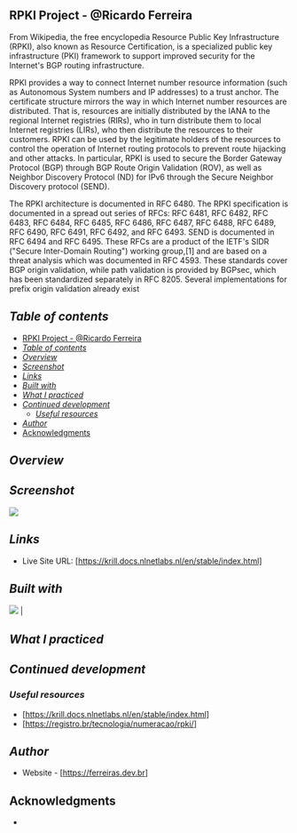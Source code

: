 ## RPKI Project - @Ricardo Ferreira
From Wikipedia, the free encyclopedia
Resource Public Key Infrastructure (RPKI), also known as Resource Certification, is a specialized public key infrastructure (PKI) framework to support improved security for the Internet's BGP routing infrastructure.

RPKI provides a way to connect Internet number resource information (such as Autonomous System numbers and IP addresses) to a trust anchor. The certificate structure mirrors the way in which Internet number resources are distributed. That is, resources are initially distributed by the IANA to the regional Internet registries (RIRs), who in turn distribute them to local Internet registries (LIRs), who then distribute the resources to their customers. RPKI can be used by the legitimate holders of the resources to control the operation of Internet routing protocols to prevent route hijacking and other attacks. In particular, RPKI is used to secure the Border Gateway Protocol (BGP) through BGP Route Origin Validation (ROV), as well as Neighbor Discovery Protocol (ND) for IPv6 through the Secure Neighbor Discovery protocol (SEND).

The RPKI architecture is documented in RFC 6480. The RPKI specification is documented in a spread out series of RFCs: RFC 6481, RFC 6482, RFC 6483, RFC 6484, RFC 6485, RFC 6486, RFC 6487, RFC 6488, RFC 6489, RFC 6490, RFC 6491, RFC 6492, and RFC 6493. SEND is documented in RFC 6494 and RFC 6495. These RFCs are a product of the IETF's SIDR ("Secure Inter-Domain Routing") working group,[1] and are based on a threat analysis which was documented in RFC 4593. These standards cover BGP origin validation, while path validation is provided by BGPsec, which has been standardized separately in RFC 8205. Several implementations for prefix origin validation already exist
## _Table of contents_
- [RPKI Project - @Ricardo Ferreira](#rpki-project---ricardo-ferreira)
- [_Table of contents_](#table-of-contents)
- [_Overview_](#overview)
- [_Screenshot_](#screenshot)
- [_Links_](#links)
- [_Built with_](#built-with)
- [_What I practiced_](#what-i-practiced)
- [_Continued development_](#continued-development)
  - [_Useful resources_](#useful-resources)
- [_Author_](#author)
- [Acknowledgments](#acknowledgments)
## _Overview_


## _Screenshot_
[![](./rpki.avif)]()
## _Links_
- Live Site URL: [https://krill.docs.nlnetlabs.nl/en/stable/index.html] 
## _Built with_

 ![](https://ferreiras.dev.br/assets/images/icons/git-scm-icon.svg) | 

 ## _What I practiced_

## _Continued development_

### _Useful resources_
- [https://krill.docs.nlnetlabs.nl/en/stable/index.html] 
- [https://registro.br/tecnologia/numeracao/rpki/] 
## _Author_
- Website - [https://ferreiras.dev.br] 
## Acknowledgments
- 
